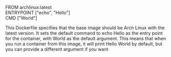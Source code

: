 FROM archlinux:latest  
ENTRYPOINT ["echo", "Hello"]  
CMD ["World"]  

This Dockerfile specifies that the base image should be Arch Linux with the latest version. It sets the default command to echo Hello as the entry point for the container, with World as the default argument. This means that when you run a container from this image, it will print Hello World by default, but you can provide a different argument if you want
